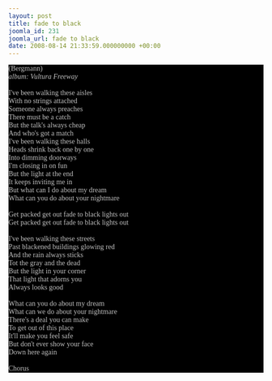 ```yaml
---
layout: post
title: fade to black
joomla_id: 231
joomla_url: fade to black
date: 2008-08-14 21:33:59.000000000 +00:00
---
```

<span style="font-family: Times; color: #000000" class="Apple-style-span">
<div style="margin: 0px; padding: 0px; color: #8c8c8c; font-family: 'Book Antiqua',Palatino,'Times New Roman',Times,serif; font-size: 1em; background-color: #000000">
<span style="color: #c0c0c0" class="Apple-style-span">(Bergmann)<br />
<i>album: Vultura Freeway</i><br />
<br />
I've been walking these aisles<br />
With no strings attached<br />
Someone always preaches<br />
There must be a catch<br />
But the talk's always cheap<br />
And who's got a match<br />
I've been walking these halls<br />
Heads shrink back one by one<br />
Into dimming doorways<br />
I'm closing in on fun<br />
But the light at the end<br />
It keeps inviting me in<br />
But what can I do about my dream<br />
What can you do about your nightmare<br />
<br />
Get packed get out fade to black lights out<br />
Get packed get out fade to black lights out<br />
<br />
I've been walking these streets<br />
Past blackened buildings glowing red<br />
And the rain always sticks<br />
Tot the gray and the dead<br />
But the light in your corner<br />
That light that adorns you<br />
Always looks good<br />
<br />
What can you do about my dream<br />
What can we do about your nightmare<br />
There's a deal you can make<br />
To get out of this place<br />
It'll make you feel safe<br />
But don't ever show your face<br />
Down here again<br />
<br />
Chorus<br />
</span>
</div>
</span>
